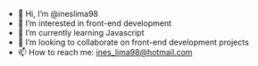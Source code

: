 - 👋 Hi, I’m @ineslima98
- 👀 I’m interested in front-end development
- 🌱 I’m currently learning Javascript 
- 💞️ I’m looking to collaborate on front-end development projects
- 📫 How to reach me: ines_lima98@hotmail.com

<!---
ineslima98/ineslima98 is a ✨ special ✨ repository because its `README.md` (this file) appears on your GitHub profile.
You can click the Preview link to take a look at your changes.
--->
